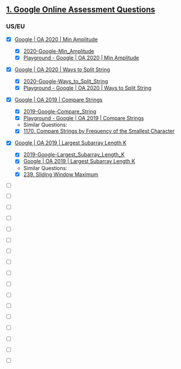## [1. Google Online Assessment Questions](https://leetcode.com/discuss/interview-question/352460/Google-Online-Assessment-Questions)

### US/EU
- [x] [Google | OA 2020 | Min Amplitude](https://leetcode.com/discuss/interview-question/553399/)      
    - [x] [2020-Google-Min_Amplitude](2020-Google-Min_Amplitude.md)
    - [x] [Playground - Google | OA 2020 | Min Amplitude](https://leetcode.com/playground/FGZCGYpL)  
- [x] [Google | OA 2020 | Ways to Split String](https://leetcode.com/discuss/interview-question/553399/)  
    - [x] [2020-Google-Ways_to_Split_String](2020-Google-Ways_to_Split_String.md)  
    - [x] [Playground - Google | OA 2020 | Ways to Split String](https://leetcode.com/playground/S2DxgRHn)
- [x] [Google | OA 2019 | Compare Strings](https://leetcode.com/discuss/interview-question/352458/)      
    - [x] [2019-Google-Compare_String](2019-Google-Compare_Strings.md)
    - [x] [Playground - Google | OA 2019 | Compare Strings](https://leetcode.com/playground/TB9x6Avj)       
    * Similar Questions:
    - [x] [1170. Compare Strings by Frequency of the Smallest Character](https://leetcode.com/problems/compare-strings-by-frequency-of-the-smallest-character/)
- [x] [Google | OA 2019 | Largest Subarray Length K](https://leetcode.com/discuss/interview-question/352459/)      
    - [x] [2019-Google-Largest_Subarray_Length_K](2019-Google-Largest_Subarray_Length_K.md)
    - [x] [Google | OA 2019 | Largest Subarray Length K](https://leetcode.com/playground/aqe34NQP)      
    * Similar Questions:
    - [x] [239. Sliding Window Maximum](https://leetcode.com/problems/sliding-window-maximum/)
- [ ] []()      
- [ ] []()      
- [ ] []()      
- [ ] []()      
- [ ] []()      
- [ ] []()      
- [ ] []()      
- [ ] []()      
- [ ] []()      
- [ ] []()      
- [ ] []()      
- [ ] []()      
- [ ] []()      
- [ ] []()      
- [ ] []()      
- [ ] []()      
- [ ] []()      



